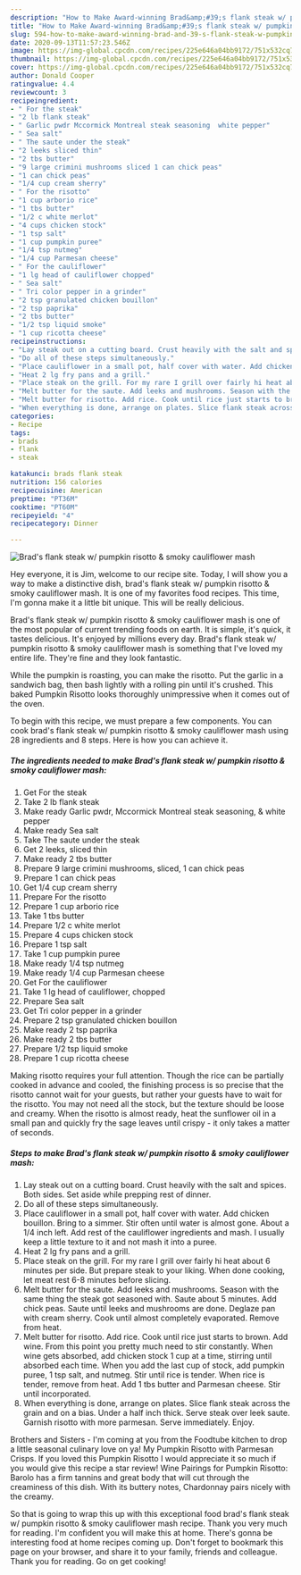 ```yaml
---
description: "How to Make Award-winning Brad&amp;#39;s flank steak w/ pumpkin risotto &amp;amp; smoky cauliflower mash"
title: "How to Make Award-winning Brad&amp;#39;s flank steak w/ pumpkin risotto &amp;amp; smoky cauliflower mash"
slug: 594-how-to-make-award-winning-brad-and-39-s-flank-steak-w-pumpkin-risotto-and-amp-smoky-cauliflower-mash
date: 2020-09-13T11:57:23.546Z
image: https://img-global.cpcdn.com/recipes/225e646a04bb9172/751x532cq70/brads-flank-steak-w-pumpkin-risotto-smoky-cauliflower-mash-recipe-main-photo.jpg
thumbnail: https://img-global.cpcdn.com/recipes/225e646a04bb9172/751x532cq70/brads-flank-steak-w-pumpkin-risotto-smoky-cauliflower-mash-recipe-main-photo.jpg
cover: https://img-global.cpcdn.com/recipes/225e646a04bb9172/751x532cq70/brads-flank-steak-w-pumpkin-risotto-smoky-cauliflower-mash-recipe-main-photo.jpg
author: Donald Cooper
ratingvalue: 4.4
reviewcount: 3
recipeingredient:
- " For the steak"
- "2 lb flank steak"
- " Garlic pwdr Mccormick Montreal steak seasoning  white pepper"
- " Sea salt"
- " The saute under the steak"
- "2 leeks sliced thin"
- "2 tbs butter"
- "9 large crimini mushrooms sliced 1 can chick peas"
- "1 can chick peas"
- "1/4 cup cream sherry"
- " For the risotto"
- "1 cup arborio rice"
- "1 tbs butter"
- "1/2 c white merlot"
- "4 cups chicken stock"
- "1 tsp salt"
- "1 cup pumpkin puree"
- "1/4 tsp nutmeg"
- "1/4 cup Parmesan cheese"
- " For the cauliflower"
- "1 lg head of cauliflower chopped"
- " Sea salt"
- " Tri color pepper in a grinder"
- "2 tsp granulated chicken bouillon"
- "2 tsp paprika"
- "2 tbs butter"
- "1/2 tsp liquid smoke"
- "1 cup ricotta cheese"
recipeinstructions:
- "Lay steak out on a cutting board. Crust heavily with the salt and spices. Both sides. Set aside while prepping rest of dinner."
- "Do all of these steps simultaneously."
- "Place cauliflower in a small pot, half cover with water. Add chicken bouillon. Bring to a simmer. Stir often until water is almost gone. About a 1/4 inch left. Add rest of the cauliflower ingredients and mash. I usually keep a little texture to it and not mash it into a puree."
- "Heat 2 lg fry pans and a grill."
- "Place steak on the grill. For my rare I grill over fairly hi heat about 6 minutes per side. But prepare steak to your liking. When done cooking, let meat rest 6-8 minutes before slicing."
- "Melt butter for the saute. Add leeks and mushrooms. Season with the same thing the steak got seasoned with. Saute about 5 minutes. Add chick peas. Saute until leeks and mushrooms are done. Deglaze pan with cream sherry. Cook until almost completely evaporated. Remove from heat."
- "Melt butter for risotto. Add rice. Cook until rice just starts to brown. Add wine. From this point you pretty much need to stir constantly. When wine gets absorbed, add chicken stock 1 cup at a time, stirring until absorbed each time. When you add the last cup of stock, add pumpkin puree, 1 tsp salt, and nutmeg. Stir until rice is tender. When rice is tender, remove from heat. Add 1 tbs butter and Parmesan cheese. Stir until incorporated."
- "When everything is done, arrange on plates. Slice flank steak across the grain and on a bias. Under a half inch thick. Serve steak over leek saute. Garnish risotto with more parmesan. Serve immediately. Enjoy."
categories:
- Recipe
tags:
- brads
- flank
- steak

katakunci: brads flank steak 
nutrition: 156 calories
recipecuisine: American
preptime: "PT36M"
cooktime: "PT60M"
recipeyield: "4"
recipecategory: Dinner

---
```



![Brad&#39;s flank steak w/ pumpkin risotto &amp; smoky cauliflower mash](https://img-global.cpcdn.com/recipes/225e646a04bb9172/751x532cq70/brads-flank-steak-w-pumpkin-risotto-smoky-cauliflower-mash-recipe-main-photo.jpg)

Hey everyone, it is Jim, welcome to our recipe site. Today, I will show you a way to make a distinctive dish, brad&#39;s flank steak w/ pumpkin risotto &amp; smoky cauliflower mash. It is one of my favorites food recipes. This time, I'm gonna make it a little bit unique. This will be really delicious.

Brad&#39;s flank steak w/ pumpkin risotto &amp; smoky cauliflower mash is one of the most popular of current trending foods on earth. It is simple, it's quick, it tastes delicious. It's enjoyed by millions every day. Brad&#39;s flank steak w/ pumpkin risotto &amp; smoky cauliflower mash is something that I've loved my entire life. They're fine and they look fantastic.

While the pumpkin is roasting, you can make the risotto. Put the garlic in a sandwich bag, then bash lightly with a rolling pin until it&#39;s crushed. This baked Pumpkin Risotto looks thoroughly unimpressive when it comes out of the oven.


To begin with this recipe, we must prepare a few components. You can cook brad&#39;s flank steak w/ pumpkin risotto &amp; smoky cauliflower mash using 28 ingredients and 8 steps. Here is how you can achieve it.

<!--inarticleads1-->

##### The ingredients needed to make Brad&#39;s flank steak w/ pumpkin risotto &amp; smoky cauliflower mash:

1. Get  For the steak
1. Take 2 lb flank steak
1. Make ready  Garlic pwdr, Mccormick Montreal steak seasoning, &amp; white pepper
1. Make ready  Sea salt
1. Take  The saute under the steak
1. Get 2 leeks, sliced thin
1. Make ready 2 tbs butter
1. Prepare 9 large crimini mushrooms, sliced, 1 can chick peas
1. Prepare 1 can chick peas
1. Get 1/4 cup cream sherry
1. Prepare  For the risotto
1. Prepare 1 cup arborio rice
1. Take 1 tbs butter
1. Prepare 1/2 c white merlot
1. Prepare 4 cups chicken stock
1. Prepare 1 tsp salt
1. Take 1 cup pumpkin puree
1. Make ready 1/4 tsp nutmeg
1. Make ready 1/4 cup Parmesan cheese
1. Get  For the cauliflower
1. Take 1 lg head of cauliflower, chopped
1. Prepare  Sea salt
1. Get  Tri color pepper in a grinder
1. Prepare 2 tsp granulated chicken bouillon
1. Make ready 2 tsp paprika
1. Make ready 2 tbs butter
1. Prepare 1/2 tsp liquid smoke
1. Prepare 1 cup ricotta cheese


Making risotto requires your full attention. Though the rice can be partially cooked in advance and cooled, the finishing process is so precise that the risotto cannot wait for your guests, but rather your guests have to wait for the risotto. You may not need all the stock, but the texture should be loose and creamy. When the risotto is almost ready, heat the sunflower oil in a small pan and quickly fry the sage leaves until crispy - it only takes a matter of seconds. 

<!--inarticleads2-->

##### Steps to make Brad&#39;s flank steak w/ pumpkin risotto &amp; smoky cauliflower mash:

1. Lay steak out on a cutting board. Crust heavily with the salt and spices. Both sides. Set aside while prepping rest of dinner.
1. Do all of these steps simultaneously.
1. Place cauliflower in a small pot, half cover with water. Add chicken bouillon. Bring to a simmer. Stir often until water is almost gone. About a 1/4 inch left. Add rest of the cauliflower ingredients and mash. I usually keep a little texture to it and not mash it into a puree.
1. Heat 2 lg fry pans and a grill.
1. Place steak on the grill. For my rare I grill over fairly hi heat about 6 minutes per side. But prepare steak to your liking. When done cooking, let meat rest 6-8 minutes before slicing.
1. Melt butter for the saute. Add leeks and mushrooms. Season with the same thing the steak got seasoned with. Saute about 5 minutes. Add chick peas. Saute until leeks and mushrooms are done. Deglaze pan with cream sherry. Cook until almost completely evaporated. Remove from heat.
1. Melt butter for risotto. Add rice. Cook until rice just starts to brown. Add wine. From this point you pretty much need to stir constantly. When wine gets absorbed, add chicken stock 1 cup at a time, stirring until absorbed each time. When you add the last cup of stock, add pumpkin puree, 1 tsp salt, and nutmeg. Stir until rice is tender. When rice is tender, remove from heat. Add 1 tbs butter and Parmesan cheese. Stir until incorporated.
1. When everything is done, arrange on plates. Slice flank steak across the grain and on a bias. Under a half inch thick. Serve steak over leek saute. Garnish risotto with more parmesan. Serve immediately. Enjoy.


Brothers and Sisters - I&#39;m coming at you from the Foodtube kitchen to drop a little seasonal culinary love on ya! My Pumpkin Risotto with Parmesan Crisps. If you loved this Pumpkin Risotto I would appreciate it so much if you would give this recipe a star review! Wine Pairings for Pumpkin Risotto: Barolo has a firm tannins and great body that will cut through the creaminess of this dish. With its buttery notes, Chardonnay pairs nicely with the creamy. 

So that is going to wrap this up with this exceptional food brad&#39;s flank steak w/ pumpkin risotto &amp; smoky cauliflower mash recipe. Thank you very much for reading. I'm confident you will make this at home. There's gonna be interesting food at home recipes coming up. Don't forget to bookmark this page on your browser, and share it to your family, friends and colleague. Thank you for reading. Go on get cooking!
